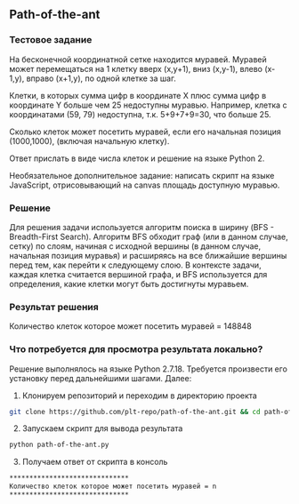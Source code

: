 ## Path-of-the-ant
### Тестовое задание
На бесконечной координатной сетке находится муравей. Муравей может перемещаться на 1 клетку вверх (x,y+1), вниз (x,y-1), влево (x-1,y), вправо (x+1,y), по одной клетке за шаг.

Клетки, в которых сумма цифр в координате X плюс сумма цифр в координате Y больше чем 25 недоступны муравью. Например, клетка с координатами (59, 79) недоступна, т.к. 5+9+7+9=30, что больше 25.

Сколько клеток может посетить муравей, если его начальная позиция (1000,1000), (включая начальную клетку).

Ответ прислать в виде числа клеток и решение на языке Python 2.

Необязательное дополнительное задание: написать скрипт на языке JavaScript, отрисовывающий на canvas площадь доступную муравью.

### Решение

Для решения задачи используется алгоритм поиска в ширину (BFS - Breadth-First Search). 
Алгоритм BFS обходит граф (или в данном случае, сетку) по слоям, начиная с исходной вершины (в данном случае, начальная позиция муравья) и расширяясь на все ближайшие вершины перед тем, как перейти к следующему слою.
В контексте задачи, каждая клетка считается вершиной графа, и BFS используется для определения, какие клетки могут быть достигнуты муравьем.

### Результат решения

Количество клеток которое может посетить муравей = 148848

### Что потребуется для просмотра результата локально?
Решение выполнялось на языке Python 2.7.18. Требуется произвести его установку перед дальнейшими шагами. Далее:

1. Клонируем репозиторий и переходим в директорию проекта
```bash
git clone https://github.com/plt-repo/path-of-the-ant.git && cd path-of-the-ant
```
2. Запускаем скрипт для вывода результата
```bash
python path-of-the-ant.py
```
3. Получаем ответ от скрипта в консоль
```bash
******************************
Количество клеток которое может посетить муравей = n
******************************
```
